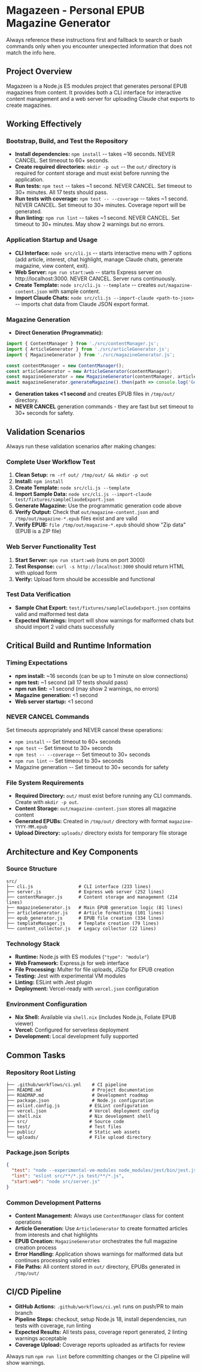 # Magazeen - Personal EPUB Magazine Generator

Always reference these instructions first and fallback to search or bash commands only when you encounter unexpected information that does not match the info here.

## Project Overview
Magazeen is a Node.js ES modules project that generates personal EPUB magazines from content. It provides both a CLI interface for interactive content management and a web server for uploading Claude chat exports to create magazines.

## Working Effectively

### Bootstrap, Build, and Test the Repository
- **Install dependencies:** `npm install` -- takes ~16 seconds. NEVER CANCEL. Set timeout to 60+ seconds.
- **Create required directories:** `mkdir -p out` -- the `out/` directory is required for content storage and must exist before running the application.
- **Run tests:** `npm test` -- takes ~1 second. NEVER CANCEL. Set timeout to 30+ minutes. All 17 tests should pass.
- **Run tests with coverage:** `npm test -- --coverage` -- takes ~1 second. NEVER CANCEL. Set timeout to 30+ minutes. Coverage report will be generated.
- **Run linting:** `npm run lint` -- takes ~1 second. NEVER CANCEL. Set timeout to 30+ minutes. May show 2 warnings but no errors.

### Application Startup and Usage
- **CLI Interface:** `node src/cli.js` -- starts interactive menu with 7 options (add article, interest, chat highlight, manage Claude chats, generate magazine, view content, exit).
- **Web Server:** `npm run start:web` -- starts Express server on http://localhost:3000. NEVER CANCEL. Server runs continuously.
- **Create Template:** `node src/cli.js --template` -- creates `out/magazine-content.json` with sample content.
- **Import Claude Chats:** `node src/cli.js --import-claude <path-to-json>` -- imports chat data from Claude JSON export format.

### Magazine Generation
- **Direct Generation (Programmatic):**
```javascript
import { ContentManager } from './src/contentManager.js';
import { ArticleGenerator } from './src/articleGenerator.js';  
import { MagazineGenerator } from './src/magazineGenerator.js';

const contentManager = new ContentManager();
const articleGenerator = new ArticleGenerator(contentManager);
const magazineGenerator = new MagazineGenerator(contentManager, articleGenerator);
await magazineGenerator.generateMagazine().then(path => console.log('Generated:', path));
```
- **Generation takes <1 second** and creates EPUB files in `/tmp/out/` directory.
- **NEVER CANCEL** generation commands - they are fast but set timeout to 30+ seconds for safety.

## Validation Scenarios
Always run these validation scenarios after making changes:

### Complete User Workflow Test
1. **Clean Setup:** `rm -rf out/ /tmp/out/ && mkdir -p out`
2. **Install:** `npm install`
3. **Create Template:** `node src/cli.js --template`
4. **Import Sample Data:** `node src/cli.js --import-claude test/fixtures/sampleClaudeExport.json`
5. **Generate Magazine:** Use the programmatic generation code above
6. **Verify Output:** Check that `out/magazine-content.json` and `/tmp/out/magazine-*.epub` files exist and are valid
7. **Verify EPUB:** `file /tmp/out/magazine-*.epub` should show "Zip data" (EPUB is a ZIP file)

### Web Server Functionality Test  
1. **Start Server:** `npm run start:web` (runs on port 3000)
2. **Test Response:** `curl -s http://localhost:3000` should return HTML with upload form
3. **Verify:** Upload form should be accessible and functional

### Test Data Verification
- **Sample Chat Export:** `test/fixtures/sampleClaudeExport.json` contains valid and malformed test data
- **Expected Warnings:** Import will show warnings for malformed chats but should import 2 valid chats successfully

## Critical Build and Runtime Information

### Timing Expectations
- **npm install:** ~16 seconds (can be up to 1 minute on slow connections)
- **npm test:** ~1 second (all 17 tests should pass)
- **npm run lint:** ~1 second (may show 2 warnings, no errors)
- **Magazine generation:** <1 second
- **Web server startup:** <1 second

### NEVER CANCEL Commands
Set timeouts appropriately and NEVER cancel these operations:
- `npm install` -- Set timeout to 60+ seconds
- `npm test` -- Set timeout to 30+ seconds
- `npm test -- --coverage` -- Set timeout to 30+ seconds  
- `npm run lint` -- Set timeout to 30+ seconds
- Magazine generation -- Set timeout to 30+ seconds for safety

### File System Requirements
- **Required Directory:** `out/` must exist before running any CLI commands. Create with `mkdir -p out`.
- **Content Storage:** `out/magazine-content.json` stores all magazine content
- **Generated EPUBs:** Created in `/tmp/out/` directory with format `magazine-YYYY-MM.epub`
- **Upload Directory:** `uploads/` directory exists for temporary file storage

## Architecture and Key Components

### Source Structure
```
src/
├── cli.js                 # CLI interface (233 lines)
├── server.js              # Express web server (252 lines) 
├── contentManager.js      # Content storage and management (214 lines)
├── magazineGenerator.js   # Main EPUB generation logic (81 lines)
├── articleGenerator.js    # Article formatting (101 lines)
├── epub_generator.js      # EPUB file creation (334 lines)
├── templateManager.js     # Template creation (79 lines)
└── content_collector.js   # Legacy collector (22 lines)
```

### Technology Stack
- **Runtime:** Node.js with ES modules (`"type": "module"`)
- **Web Framework:** Express.js for web interface
- **File Processing:** Multer for file uploads, JSZip for EPUB creation
- **Testing:** Jest with experimental VM modules
- **Linting:** ESLint with Jest plugin
- **Deployment:** Vercel-ready with `vercel.json` configuration

### Environment Configuration
- **Nix Shell:** Available via `shell.nix` (includes Node.js, Foliate EPUB viewer)
- **Vercel:** Configured for serverless deployment
- **Development:** Local development fully supported

## Common Tasks

### Repository Root Listing
```
├── .github/workflows/ci.yml    # CI pipeline
├── README.md                   # Project documentation  
├── ROADMAP.md                  # Development roadmap
├── package.json                # Node.js configuration
├── eslint.config.js           # ESLint configuration
├── vercel.json                # Vercel deployment config
├── shell.nix                  # Nix development shell
├── src/                       # Source code
├── test/                      # Test files
├── public/                    # Static web assets
└── uploads/                   # File upload directory
```

### Package.json Scripts
```json
{
  "test": "node --experimental-vm-modules node_modules/jest/bin/jest.js",
  "lint": "eslint src/**/*.js test/**/*.js", 
  "start:web": "node src/server.js"
}
```

### Common Development Patterns
- **Content Management:** Always use `ContentManager` class for content operations
- **Article Generation:** Use `ArticleGenerator` to create formatted articles from interests and chat highlights  
- **EPUB Creation:** `MagazineGenerator` orchestrates the full magazine creation process
- **Error Handling:** Application shows warnings for malformed data but continues processing valid entries
- **File Paths:** All content stored in `out/` directory, EPUBs generated in `/tmp/out/`

## CI/CD Pipeline
- **GitHub Actions:** `.github/workflows/ci.yml` runs on push/PR to main branch
- **Pipeline Steps:** checkout, setup Node.js 18, install dependencies, run tests with coverage, run linting
- **Expected Results:** All tests pass, coverage report generated, 2 linting warnings acceptable
- **Coverage Upload:** Coverage reports uploaded as artifacts for review

Always run `npm run lint` before committing changes or the CI pipeline will show warnings.